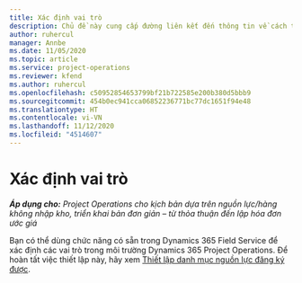 ```yaml
---
title: Xác định vai trò
description: Chủ đề này cung cấp đường liên kết đến thông tin về cách thiết lập danh mục nguồn lực đăng ký được.
author: ruhercul
manager: Annbe
ms.date: 11/05/2020
ms.topic: article
ms.service: project-operations
ms.reviewer: kfend
ms.author: ruhercul
ms.openlocfilehash: c50952854653799bf21b722585e200b380d5bbb9
ms.sourcegitcommit: 454b0ec941cca06852236771bc77dc1651f94e48
ms.translationtype: HT
ms.contentlocale: vi-VN
ms.lasthandoff: 11/12/2020
ms.locfileid: "4514607"
---
```

# <a name="define-roles"></a>Xác định vai trò

_**Áp dụng cho:** Project Operations cho kịch bản dựa trên nguồn lực/hàng không nhập kho, triển khai bản đơn giản – từ thỏa thuận đến lập hóa đơn ước giá_

Bạn có thể dùng chức năng có sẵn trong Dynamics 365 Field Service để xác định các vai trò trong môi trường Dynamics 365 Project Operations. Để hoàn tất việc thiết lập này, hãy xem [Thiết lập danh mục nguồn lực đăng ký được](https://docs.microsoft.com/dynamics365/field-service/set-up-bookable-resource-categories).
